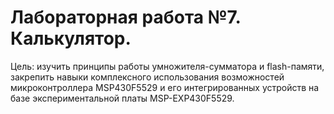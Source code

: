 # Лабораторная работа №7. Калькулятор.

Цель: изучить принципы работы умножителя-сумматора и flash-памяти, закрепить навыки комплексного использования возможностей микроконтроллера MSP430F5529 и его интегрированных устройств на базе экспериментальной платы MSP-EXP430F5529.
